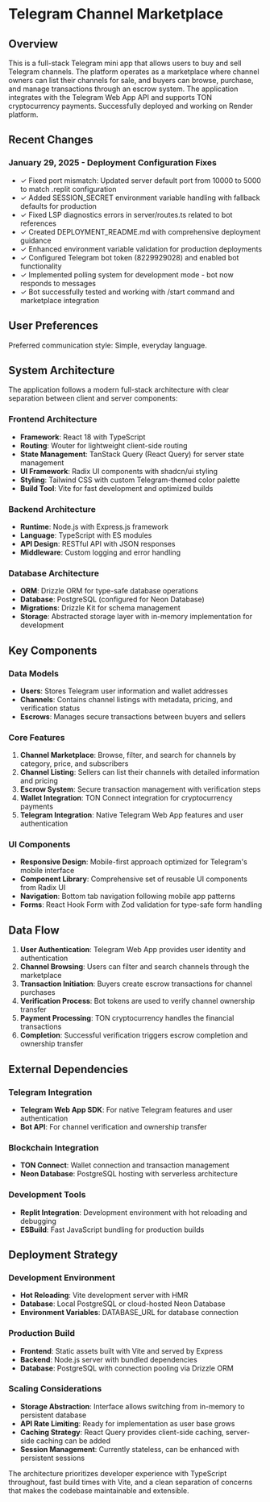 # Telegram Channel Marketplace

## Overview

This is a full-stack Telegram mini app that allows users to buy and sell Telegram channels. The platform operates as a marketplace where channel owners can list their channels for sale, and buyers can browse, purchase, and manage transactions through an escrow system. The application integrates with the Telegram Web App API and supports TON cryptocurrency payments. Successfully deployed and working on Render platform.

## Recent Changes

### January 29, 2025 - Deployment Configuration Fixes
- ✓ Fixed port mismatch: Updated server default port from 10000 to 5000 to match .replit configuration
- ✓ Added SESSION_SECRET environment variable handling with fallback defaults for production
- ✓ Fixed LSP diagnostics errors in server/routes.ts related to bot references
- ✓ Created DEPLOYMENT_README.md with comprehensive deployment guidance
- ✓ Enhanced environment variable validation for production deployments
- ✓ Configured Telegram bot token (8229929028) and enabled bot functionality
- ✓ Implemented polling system for development mode - bot now responds to messages
- ✓ Bot successfully tested and working with /start command and marketplace integration

## User Preferences

Preferred communication style: Simple, everyday language.

## System Architecture

The application follows a modern full-stack architecture with clear separation between client and server components:

### Frontend Architecture
- **Framework**: React 18 with TypeScript
- **Routing**: Wouter for lightweight client-side routing
- **State Management**: TanStack Query (React Query) for server state management
- **UI Framework**: Radix UI components with shadcn/ui styling
- **Styling**: Tailwind CSS with custom Telegram-themed color palette
- **Build Tool**: Vite for fast development and optimized builds

### Backend Architecture
- **Runtime**: Node.js with Express.js framework
- **Language**: TypeScript with ES modules
- **API Design**: RESTful API with JSON responses
- **Middleware**: Custom logging and error handling

### Database Architecture
- **ORM**: Drizzle ORM for type-safe database operations
- **Database**: PostgreSQL (configured for Neon Database)
- **Migrations**: Drizzle Kit for schema management
- **Storage**: Abstracted storage layer with in-memory implementation for development

## Key Components

### Data Models
- **Users**: Stores Telegram user information and wallet addresses
- **Channels**: Contains channel listings with metadata, pricing, and verification status
- **Escrows**: Manages secure transactions between buyers and sellers

### Core Features
1. **Channel Marketplace**: Browse, filter, and search for channels by category, price, and subscribers
2. **Channel Listing**: Sellers can list their channels with detailed information and pricing
3. **Escrow System**: Secure transaction management with verification steps
4. **Wallet Integration**: TON Connect integration for cryptocurrency payments
5. **Telegram Integration**: Native Telegram Web App features and user authentication

### UI Components
- **Responsive Design**: Mobile-first approach optimized for Telegram's mobile interface
- **Component Library**: Comprehensive set of reusable UI components from Radix UI
- **Navigation**: Bottom tab navigation following mobile app patterns
- **Forms**: React Hook Form with Zod validation for type-safe form handling

## Data Flow

1. **User Authentication**: Telegram Web App provides user identity and authentication
2. **Channel Browsing**: Users can filter and search channels through the marketplace
3. **Transaction Initiation**: Buyers create escrow transactions for channel purchases
4. **Verification Process**: Bot tokens are used to verify channel ownership transfer
5. **Payment Processing**: TON cryptocurrency handles the financial transactions
6. **Completion**: Successful verification triggers escrow completion and ownership transfer

## External Dependencies

### Telegram Integration
- **Telegram Web App SDK**: For native Telegram features and user authentication
- **Bot API**: For channel verification and ownership transfer

### Blockchain Integration
- **TON Connect**: Wallet connection and transaction management
- **Neon Database**: PostgreSQL hosting with serverless architecture

### Development Tools
- **Replit Integration**: Development environment with hot reloading and debugging
- **ESBuild**: Fast JavaScript bundling for production builds

## Deployment Strategy

### Development Environment
- **Hot Reloading**: Vite development server with HMR
- **Database**: Local PostgreSQL or cloud-hosted Neon Database
- **Environment Variables**: DATABASE_URL for database connection

### Production Build
- **Frontend**: Static assets built with Vite and served by Express
- **Backend**: Node.js server with bundled dependencies
- **Database**: PostgreSQL with connection pooling via Drizzle ORM

### Scaling Considerations
- **Storage Abstraction**: Interface allows switching from in-memory to persistent database
- **API Rate Limiting**: Ready for implementation as user base grows
- **Caching Strategy**: React Query provides client-side caching, server-side caching can be added
- **Session Management**: Currently stateless, can be enhanced with persistent sessions

The architecture prioritizes developer experience with TypeScript throughout, fast build times with Vite, and a clean separation of concerns that makes the codebase maintainable and extensible.